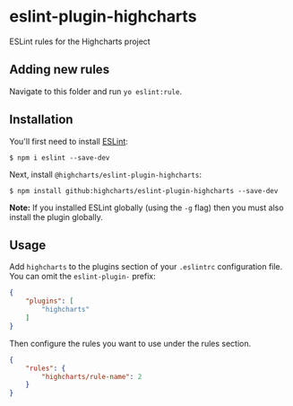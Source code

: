 eslint-plugin-highcharts
========================

ESLint rules for the Highcharts project



Adding new rules
----------------

Navigate to this folder and run `yo eslint:rule`.



Installation
------------

You'll first need to install [ESLint](http://eslint.org):

```
$ npm i eslint --save-dev
```

Next, install `@highcharts/eslint-plugin-highcharts`:

```
$ npm install github:highcharts/eslint-plugin-highcharts --save-dev
```

**Note:** If you installed ESLint globally (using the `-g` flag) then you must also install the plugin globally.



Usage
-----

Add `highcharts` to the plugins section of your `.eslintrc` configuration file. You can omit the `eslint-plugin-` prefix:

```json
{
    "plugins": [
        "highcharts"
    ]
}
```


Then configure the rules you want to use under the rules section.

```json
{
    "rules": {
        "highcharts/rule-name": 2
    }
}
```






